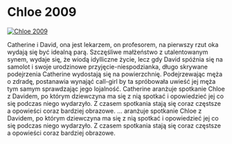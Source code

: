 Chloe 2009 
=============
[![Chloe 2009 ](http://vidos.pl/images/player.gif)](http://vidos.pl/chloe-2009)

 Catherine i David, ona jest lekarzem, on profesorem, na pierwszy rzut oka wydają się być idealną parą. Szczęśliwe małżeństwo z utalentowanym synem, wydaje się, że wiodą idylliczne życie, lecz gdy David spóźnia się na samolot i swoje urodzinowe przyjęcie-niespodzianka, długo skrywane podejrzenia Catherine wydostają się na powierzchnię. Podejrzewając męża o zdradę, postanawia wynająć call-girl by ta spróbowała uwieść jej męża tym samym sprawdzając jego lojalność. Catherine aranżuje spotkanie Chloe z Davidem, po którym dziewczyna ma się z nią spotkać i opowiedzieć jej co się podczas niego wydarzyło. Z czasem spotkania stają się coraz częstsze a opowieści coraz bardziej obrazowe.   ... aranżuje spotkanie Chloe z Davidem, po którym dziewczyna ma się z nią spotkać i opowiedzieć jej co się podczas niego wydarzyło. Z czasem spotkania stają się coraz częstsze a opowieści coraz bardziej obrazowe.
